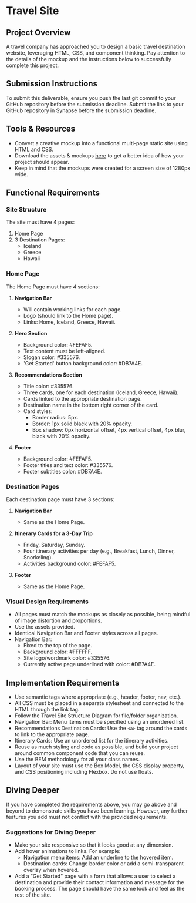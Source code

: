 # Travel Site

## Project Overview
A travel company has approached you to design a basic travel destination website, leveraging HTML, CSS, and component thinking. Pay attention to the details of the mockup and the instructions below to successfully complete this project.

## Submission Instructions
To submit this deliverable, ensure you push the last git commit to your GitHub repository before the submission deadline. Submit the link to your GitHub repository in Synapse before the submission deadline.

## Tools & Resources
- Convert a creative mockup into a functional multi-page static site using HTML and CSS.
- Download the assets & mockups [here](#) to get a better idea of how your project should appear.
- Keep in mind that the mockups were created for a screen size of 1280px wide.

## Functional Requirements

### Site Structure
The site must have 4 pages:
1. Home Page
2. 3 Destination Pages:
   - Iceland
   - Greece
   - Hawaii

### Home Page
The Home Page must have 4 sections:
1. **Navigation Bar**
   - Will contain working links for each page.
   - Logo (should link to the Home page).
   - Links: Home, Iceland, Greece, Hawaii.

2. **Hero Section**
   - Background color: #FEFAF5.
   - Text content must be left-aligned.
   - Slogan color: #335576.
   - 'Get Started' button background color: #DB7A4E.

3. **Recommendations Section**
   - Title color: #335576.
   - Three cards, one for each destination (Iceland, Greece, Hawaii).
   - Cards linked to the appropriate destination page.
   - Destination name in the bottom right corner of the card.
   - Card styles:
     - Border radius: 5px.
     - Border: 1px solid black with 20% opacity.
     - Box shadow: 0px horizontal offset, 4px vertical offset, 4px blur, black with 20% opacity.

4. **Footer**
   - Background color: #FEFAF5.
   - Footer titles and text color: #335576.
   - Footer subtitles color: #DB7A4E.

### Destination Pages
Each destination page must have 3 sections:
1. **Navigation Bar**
   - Same as the Home Page.

2. **Itinerary Cards for a 3-Day Trip**
   - Friday, Saturday, Sunday.
   - Four itinerary activities per day (e.g., Breakfast, Lunch, Dinner, Snorkeling).
   - Activities background color: #FEFAF5.

3. **Footer**
   - Same as the Home Page.

### Visual Design Requirements
- All pages must match the mockups as closely as possible, being mindful of image distortion and proportions.
- Use the assets provided.
- Identical Navigation Bar and Footer styles across all pages.
- Navigation Bar:
  - Fixed to the top of the page.
  - Background color: #FFFFFF.
  - Site logo/wordmark color: #335576.
  - Currently active page underlined with color: #DB7A4E.

## Implementation Requirements
- Use semantic tags where appropriate (e.g., header, footer, nav, etc.).
- All CSS must be placed in a separate stylesheet and connected to the HTML through the link tag.
- Follow the Travel Site Structure Diagram for file/folder organization.
- Navigation Bar: Menu items must be specified using an unordered list.
- Recommendations Destination Cards: Use the `<a>` tag around the cards to link to the appropriate page.
- Itinerary Cards: Use an unordered list for the itinerary activities.
- Reuse as much styling and code as possible, and build your project around common component code that you can reuse.
- Use the BEM methodology for all your class names.
- Layout of your site must use the Box Model, the CSS display property, and CSS positioning including Flexbox. Do not use floats.

## Diving Deeper
If you have completed the requirements above, you may go above and beyond to demonstrate skills you have been learning. However, any further features you add must not conflict with the provided requirements.

### Suggestions for Diving Deeper
- Make your site responsive so that it looks good at any dimension.
- Add hover animations to links. For example:
  - Navigation menu items: Add an underline to the hovered item.
  - Destination cards: Change border color or add a semi-transparent overlay when hovered.
- Add a "Get Started" page with a form that allows a user to select a destination and provide their contact information and message for the booking process. The page should have the same look and feel as the rest of the site.